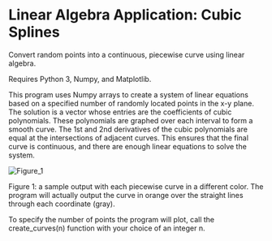 # Linear Algebra Application: Cubic Splines
Convert random points into a continuous, piecewise curve using linear algebra.

Requires Python 3, Numpy, and Matplotlib.

This program uses Numpy arrays to create a system of linear equations based on a specified number of randomly located points in the x-y plane. The solution is a vector whose entries are the coefficients of cubic polynomials. These polynomials are graphed over each interval to form a smooth curve. The 1st and 2nd derivatives of the cubic polynomials are equal at the intersections of adjacent curves. This ensures that the final curve is continuous, and there are enough linear equations to solve the system.


![Figure_1](https://github.com/picoHacking/Linear-Algebra/assets/50973789/f1698777-c712-4489-9d09-f1a30f748b38)

Figure 1: a sample output with each piecewise curve in a different color. The program will actually output the curve in orange over the straight lines through each coordinate (gray).

To specify the number of points the program will plot, call the create_curves(n) function with your choice of an integer n.
